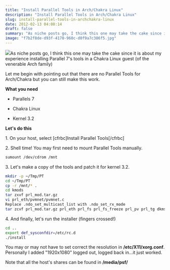 ```yaml
---
title: "Install Parallel Tools in Arch/Chakra Linux"
description: "Install Parallel Tools in Arch/Chakra Linux"
slug: install-parallel-tools-in-archchakra-linux
date: 2012-02-13 04:08:14
draft: false
summary: "As niche posts go, I think this one may take the cake since it is about my experience installing Parallel 7's tools in a Chakra Linux guest (of the venerable Arch family)"
image: "f7b2f8de-d93f-4170-960c-d0f9a7c386f5.jpg"
---
```



![](/images/chakra-project.jpg)As niche posts go, I think
this one may take the cake since it is about my experience installing Parallel
7's tools in a Chakra Linux guest (of the venerable Arch family)

Let me begin with pointing out that there are no Parallel Tools for
Arch/Chakra but you can still make this work.  
  

  
**What you need**

* Parallels 7

* Chakra Linux

* Kernel 3.2



**Let's do this**

1\. On your host, select [cfrbc]Install Parallel Tools[/cfrbc]

2\. Shell time! You may first need to mount Parallel Tools manually.

```bash
sumount /dev/cdrom /mnt
```

  
3\. Let's make a copy of the tools and patch it for kernel 3.2.

```bash
mkdir -p ~/Tmp/PT
cd ~/Tmp/PT
cp -r /mnt/* .
cd kmods
tar zxvf prl_mod.tar.gz
vi prl_eth/pvmnet/pvmnet.c
Replace .ndo_set_multicast_list with .ndo_set_rx_mode
tar zcvf prl_mod.tar.gz prl_eth prl_fs prl_fs_freeze prl_pv prl_tg dkms.conf Makefile.kmods
```

  
4\. And finally, let's run the installer (fingers crossed!)

```bash
cd ..
export def_sysconfdir=/etc/rc.d
./install
```

You may or may not have to set correct the resolution in
**/etc/X11/xorg.conf**. Personally I added "1920x1080" logged out, logged back
in...it just worked.

Note that all the host's shares can be found in **/media/psf/**

